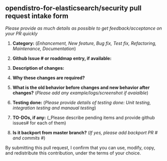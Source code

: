 
##  opendistro-for-elasticsearch/security pull request intake form
_Please provide as much details as possible to get feedback/acceptance on your PR quickly_

 
 1. __Category:__ (_Enhancement, New feature, Bug fix, Test fix, Refactoring, Maintenance, Documentation_)
 
 
 2. __Github Issue # or roaddmap entry, if available:__



 3. __Description of changes:__



 4. __Why these changes are required?__ 



 5. __What is the old behavior before changes and new behavior after changes?__ (_Please add any example/logs/screenshot if avaialble_)



 6. __Testing done:__ (_Please provide details of testing done: Unit testing, integration testing and manaual testing_) 
 
 
 
 7. __TO-DOs, if any:__ (_Please describe pending items and provide github issues# for each of them)



 8. __Is it backport from master branch?__ (_If yes, please add backport PR # and commits #_)




By submitting this pull request, I confirm that you can use, modify, copy, and redistribute this contribution, under the terms of your choice.
